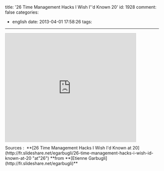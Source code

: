 title: '26 Time Management Hacks I Wish I''d Known 20'
id: 1928
comment: false
categories:
  - english
date: 2013-04-01 17:58:26
tags:
---

<iframe style="border: 1px solid #CCC; border-width: 1px 1px 0; margin-bottom: 5px;" src="http://fr.slideshare.net/slideshow/embed_code/17820376" height="356" width="427" allowfullscreen="" frameborder="0" marginwidth="0" marginheight="0" scrolling="no"></iframe>
<div style="margin-bottom: 5px;"></div>
Sources :  **[26 Time Management Hacks I Wish I'd Known at 20](http://fr.slideshare.net/egarbugli/26-time-management-hacks-i-wish-id-known-at-20 "at&quot;26") **from **[Etienne Garbugli](http://fr.slideshare.net/egarbugli)**
<div style="margin-bottom: 5px;"></div>
<div style="margin-bottom: 5px;"><!--cforms name="Vérification in english"--></div>